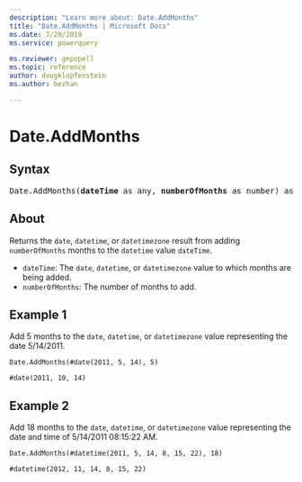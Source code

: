 ```yaml
---
description: "Learn more about: Date.AddMonths"
title: "Date.AddMonths | Microsoft Docs"
ms.date: 7/29/2019
ms.service: powerquery

ms.reviewer: gepopell
ms.topic: reference
author: dougklopfenstein
ms.author: bezhan

---
```

# Date.AddMonths

## Syntax

<pre>
Date.AddMonths(<b>dateTime</b> as any, <b>numberOfMonths</b> as number) as any
</pre> 
  
## About  
Returns the `date`, `datetime`, or `datetimezone` result from adding `numberOfMonths` months to the `datetime` value `dateTime`. <ul> <li><code>dateTime</code>: The <code>date</code>, <code>datetime</code>, or <code>datetimezone</code> value to which months are being added.</li> <li><code>numberOfMonths</code>: The number of months to add.</li> </ul>

## Example 1
Add 5 months to the `date`, `datetime`, or `datetimezone` value representing the date 5/14/2011.

```powerquery-m
Date.AddMonths(#date(2011, 5, 14), 5)
```

`#date(2011, 10, 14)`

## Example 2
Add 18 months to the `date`, `datetime`, or `datetimezone` value representing the date and time of 5/14/2011 08:15:22 AM.

```powerquery-m
Date.AddMonths(#datetime(2011, 5, 14, 8, 15, 22), 18)
```

`#datetime(2012, 11, 14, 8, 15, 22)`
